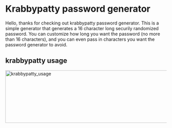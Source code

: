 # Krabbypatty password generator
Hello, thanks for checking out krabbypatty password generator.  This is a simple generator that generates a 16 character long securily randomized password.  You can customize how long you want the password (no more than 16 characters), and you can even pass in characters you want the password generator to avoid.

## krabbypatty usage
<img width="1249" height="165" alt="krabbypatty_usage" src="https://github.com/user-attachments/assets/7759612d-87c1-45f9-a561-909a961fee8f" />
